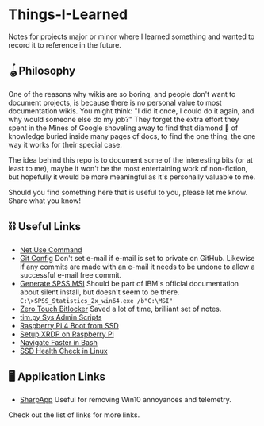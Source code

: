 # Things-I-Learned
Notes for projects major or minor where I learned something and wanted to record it to reference in the future. 

## 🪀Philosophy 
One of the reasons why wikis are so boring, and people don't want to document projects, is because there is no personal value to most documentation wikis. You might think: "I did it once, I could do it again, and why would someone else do my job?" They forget the extra effort they spent in the Mines of Google shoveling away to find that diamond 💎 of knowledge buried inside many pages of docs, to find the one thing, the one way it works for their special case.

The idea behind this repo is to document some of the interesting bits (or at least to me), maybe it won't be the most entertaining work of non-fiction, but hopefully it would be more meaningful as it's personally valuable to me. 

Should you find something here that is useful to you, please let me know. Share what you know! 

## ⛓ Useful Links 
- [Net Use Command](http://maxi-pedia.com/net+use+command)  
- [Git Config](https://linuxize.com/post/how-to-configure-git-username-and-email/) Don't set e-mail if e-mail is set to private on GitHub. Likewise if any commits are made with an e-mail it needs to be undone to allow a successful e-mail free commit. 
- [Generate SPSS MSI](https://www.ibm.com/support/pages/creating-microsoft-installer-msi-file-ibm-spss-statistics) Should be part of IBM's official documentation about silent install, but doesn't seem to be there. `C:\>SPSS_Statistics_2x_win64.exe /b"C:\MSI"`
- [Zero Touch Bitlocker](https://adameyob.com/2016/12/08/zero-touch-bitlocker-deployments/) Saved a lot of time, brilliant set of notes. 
- [tim.py Sys Admin Scripts](http://timgolden.me.uk/python/index.html)
- [Raspberry Pi 4 Boot from SSD](https://www.tomshardware.com/how-to/boot-raspberry-pi-4-usb)
- [Setup XRDP on Raspberry Pi](https://linuxize.com/post/how-to-install-xrdp-on-raspberry-pi/)
- [Navigate Faster in Bash](https://mhoffman.github.io/2015/05/21/how-to-navigate-directories-with-the-shell.html)
- [SSD Health Check in Linux](https://www.techrepublic.com/article/how-to-check-ssd-health-in-linux/)

## 🖥 Application Links 
- [SharpApp](https://www.builtbybel.com/ms-apps/sharpapp) Useful for removing Win10 annoyances and telemetry.
 
Check out the list of links for more links.
